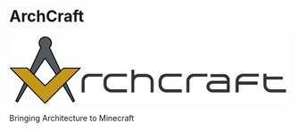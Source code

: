 ArchCraft
=========

![ArchCraft](https://raw.githubusercontent.com/pkimbrel/ArchCraft/master/src/main/resources/assets/archcraft/help/Logo.png)

Bringing Architecture to Minecraft
